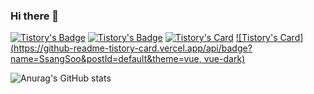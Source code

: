 ### Hi there 👋

<!--
**SsangSoo/SsangSoo** is a ✨ _special_ ✨ repository because its `README.md` (this file) appears on your GitHub profile.

Here are some ideas to get you started:

- 🔭 I’m currently working on ...
- 🌱 I’m currently learning ...
- 👯 I’m looking to collaborate on ...
- 🤔 I’m looking for help with ...
- 💬 Ask me about ...
- 📫 How to reach me: ...
- 😄 Pronouns: .....
- ⚡ Fun fact: ...
--> 

[![Tistory's Badge](https://github-readme-tistory-card.vercel.app/api/badge?name=SsangSoo)](https://github.com/loosie/github-readme-tistory-card)
[![Tistory's Badge](https://github-readme-tistory-card.vercel.app/api/badge?name=SsangSoo&theme=vue)](https://github.com/loosie/github-readme-tistory-card)
[![Tistory's Card](https://github-readme-tistory-card.vercel.app/api?name=ssangsu&postId=default)](https://github.com/loosie/github-readme-tistory-card)
[![Tistory's Card](https://github-readme-tistory-card.vercel.app/api/badge?name=SsangSoo&postId=default&theme=vue, vue-dark)](https://github.com/loosie/github-readme-tistory-card)


![Anurag's GitHub stats](https://github-readme-stats.vercel.app/api?username=SsangSoo&show_icons=true&theme=radical)

